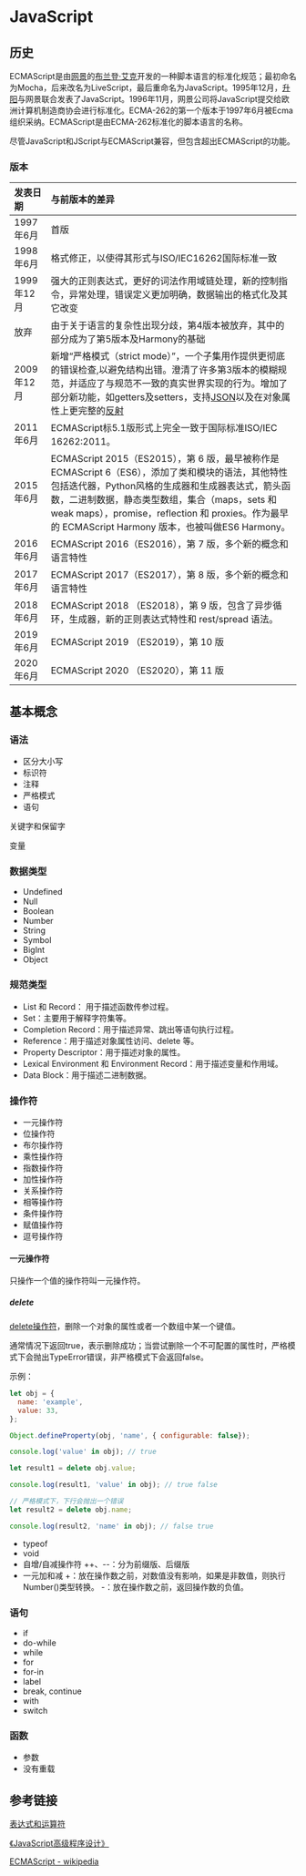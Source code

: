 # JavaScript

## 历史

ECMAScript是由[网景](https://zh.wikipedia.org/wiki/网景公司)的[布兰登·艾克](https://zh.wikipedia.org/wiki/布蘭登·艾克)开发的一种脚本语言的标准化规范；最初命名为Mocha，后来改名为LiveScript，最后重命名为JavaScript。1995年12月，[升阳](https://zh.wikipedia.org/wiki/昇陽電腦公司)与网景联合发表了JavaScript。1996年11月，网景公司将JavaScript提交给欧洲计算机制造商协会进行标准化。ECMA-262的第一个版本于1997年6月被Ecma组织采纳。ECMAScript是由ECMA-262标准化的脚本语言的名称。

尽管JavaScript和JScript与ECMAScript兼容，但包含超出ECMAScript的功能。

### 版本

| 发表日期   | 与前版本的差异                                               |
| :--------- | :----------------------------------------------------------- |
| 1997年6月  | 首版                                                         |
| 1998年6月  | 格式修正，以使得其形式与ISO/IEC16262国际标准一致             |
| 1999年12月 | 强大的正则表达式，更好的词法作用域链处理，新的控制指令，异常处理，错误定义更加明确，数据输出的格式化及其它改变 |
| 放弃       | 由于关于语言的复杂性出现分歧，第4版本被放弃，其中的部分成为了第5版本及Harmony的基础 |
| 2009年12月 | 新增“严格模式（strict mode）”，一个子集用作提供更彻底的错误检查,以避免结构出错。澄清了许多第3版本的模糊规范，并适应了与规范不一致的真实世界实现的行为。增加了部分新功能，如getters及setters，支持[JSON](https://zh.wikipedia.org/wiki/JSON)以及在对象属性上更完整的[反射](https://zh.wikipedia.org/wiki/反射式编程) |
| 2011年6月  | ECMAScript标5.1版形式上完全一致于国际标准ISO/IEC 16262:2011。 |
| 2015年6月  | ECMAScript 2015（ES2015），第 6 版，最早被称作是 ECMAScript 6（ES6），添加了类和模块的语法，其他特性包括迭代器，Python风格的生成器和生成器表达式，箭头函数，二进制数据，静态类型数组，集合（maps，sets 和 weak maps），promise，reflection 和 proxies。作为最早的 ECMAScript Harmony 版本，也被叫做ES6 Harmony。 |
| 2016年6月  | ECMAScript 2016（ES2016），第 7 版，多个新的概念和语言特性   |
| 2017年6月  | ECMAScript 2017（ES2017），第 8 版，多个新的概念和语言特性   |
| 2018年6月  | ECMAScript 2018 （ES2018），第 9 版，包含了异步循环，生成器，新的正则表达式特性和 rest/spread 语法。 |
| 2019年6月  | ECMAScript 2019 （ES2019），第 10 版                         |
| 2020年6月  | ECMAScript 2020 （ES2020），第 11 版                         |



## 基本概念

### 语法

- 区分大小写
- 标识符
- 注释
- 严格模式
- 语句



关键字和保留字

变量

### 数据类型

- Undefined
- Null
- Boolean
- Number
- String
- Symbol
- BigInt
- Object



### 规范类型

- List 和 Record： 用于描述函数传参过程。
- Set：主要用于解释字符集等。
- Completion Record：用于描述异常、跳出等语句执行过程。
- Reference：用于描述对象属性访问、delete 等。
- Property Descriptor：用于描述对象的属性。
- Lexical Environment 和 Environment Record：用于描述变量和作用域。
- Data Block：用于描述二进制数据。



### 操作符

- 一元操作符
- 位操作符
- 布尔操作符
- 乘性操作符
- 指数操作符
- 加性操作符
- 关系操作符
- 相等操作符
- 条件操作符
- 赋值操作符
- 逗号操作符

#### 一元操作符

只操作一个值的操作符叫一元操作符。

##### delete

[delete操作符](https://developer.mozilla.org/zh-CN/docs/Web/JavaScript/Reference/Operators/delete)，删除一个对象的属性或者一个数组中某一个键值。

通常情况下返回true，表示删除成功；当尝试删除一个不可配置的属性时，严格模式下会抛出TypeError错误，非严格模式下会返回false。

示例：

```js
let obj = {
  name: 'example',
  value: 33,
};

Object.defineProperty(obj, 'name', { configurable: false});

console.log('value' in obj); // true

let result1 = delete obj.value;

console.log(result1, 'value' in obj); // true false

// 严格模式下，下行会抛出一个错误
let result2 = delete obj.name;

console.log(result2, 'name' in obj); // false true
```

- typeof
- void
- 自增/自减操作符
  ++、--：分为前缀版、后缀版
- 一元加和减
  +：放在操作数之前，对数值没有影响，如果是非数值，则执行Number()类型转换。
  -：放在操作数之前，返回操作数的负值。



### 语句

- if
- do-while
- while
- for
- for-in
- label
- break, continue
- with
- switch



### 函数

- 参数
- 没有重载



## 参考链接

[表达式和运算符](https://developer.mozilla.org/zh-CN/docs/Web/JavaScript/Reference/Operators)

[《JavaScript高级程序设计》]()

[ECMAScript - wikipedia](https://zh.wikipedia.org/wiki/ECMAScript)